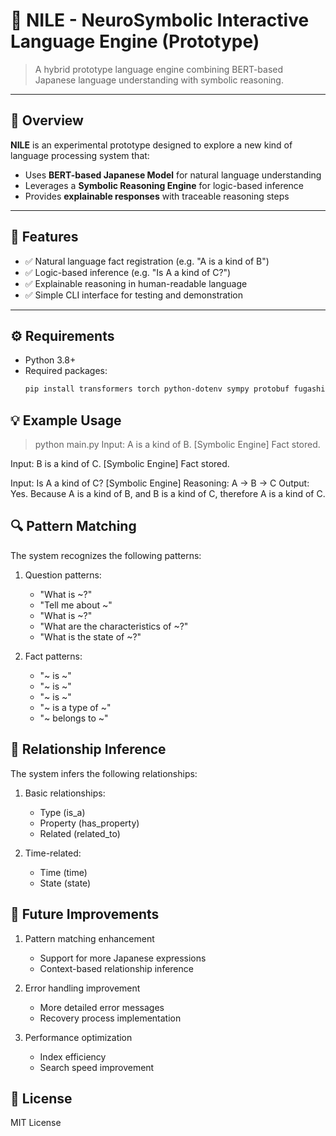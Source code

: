 # 🧠 NILE - NeuroSymbolic Interactive Language Engine (Prototype)

> A hybrid prototype language engine combining BERT-based Japanese language understanding with symbolic reasoning.

---

## 📌 Overview

**NILE** is an experimental prototype designed to explore a new kind of language processing system that:
- Uses **BERT-based Japanese Model** for natural language understanding
- Leverages a **Symbolic Reasoning Engine** for logic-based inference
- Provides **explainable responses** with traceable reasoning steps

---

## 🚀 Features

- ✅ Natural language fact registration (e.g. "A is a kind of B")
- ✅ Logic-based inference (e.g. "Is A a kind of C?")
- ✅ Explainable reasoning in human-readable language
- ✅ Simple CLI interface for testing and demonstration

---



## ⚙️ Requirements

- Python 3.8+
- Required packages:
  ```bash
  pip install transformers torch python-dotenv sympy protobuf fugashi
  ```

## 💡 Example Usage

> python main.py
Input: A is a kind of B.
[Symbolic Engine] Fact stored.

Input: B is a kind of C.
[Symbolic Engine] Fact stored.

Input: Is A a kind of C?
[Symbolic Engine] Reasoning: A -> B -> C
Output: Yes. Because A is a kind of B, and B is a kind of C, therefore A is a kind of C.

## 🔍 Pattern Matching

The system recognizes the following patterns:

1. Question patterns:
   - "What is ~?"
   - "Tell me about ~"
   - "What is ~?"
   - "What are the characteristics of ~?"
   - "What is the state of ~?"

2. Fact patterns:
   - "~ is ~"
   - "~ is ~"
   - "~ is ~"
   - "~ is a type of ~"
   - "~ belongs to ~"

## 🔄 Relationship Inference

The system infers the following relationships:

1. Basic relationships:
   - Type (is_a)
   - Property (has_property)
   - Related (related_to)

2. Time-related:
   - Time (time)
   - State (state)

## 🚧 Future Improvements

1. Pattern matching enhancement
   - Support for more Japanese expressions
   - Context-based relationship inference

2. Error handling improvement
   - More detailed error messages
   - Recovery process implementation

3. Performance optimization
   - Index efficiency
   - Search speed improvement

## 📝 License

MIT License

